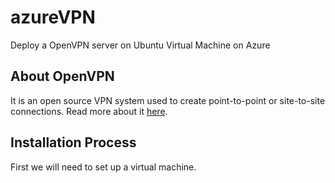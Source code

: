 # azureVPN
Deploy a OpenVPN server on Ubuntu Virtual Machine on Azure

## About OpenVPN
It is an open source VPN system used to create point-to-point or site-to-site connections. Read more about it [here](https://en.wikipedia.org/wiki/OpenVPN).

## Installation Process
First we will need to set up a virtual machine.
